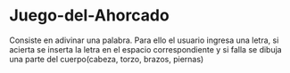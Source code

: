 # Juego-del-Ahorcado
Consiste en adivinar una palabra. Para ello el usuario ingresa una letra, si acierta se inserta la letra en el espacio  correspondiente y si falla se dibuja una parte del cuerpo(cabeza, torzo, brazos, piernas)
